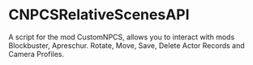 # CNPCSRelativeScenesAPI
A script for the mod CustomNPCS, allows you to interact with mods Blockbuster, Apreschur. Rotate, Move, Save, Delete Actor Records and Camera Profiles.

